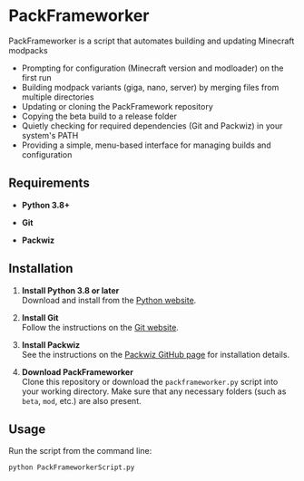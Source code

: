 # PackFrameworker

PackFrameworker is a script that automates building and updating Minecraft modpacks

- Prompting for configuration (Minecraft version and modloader) on the first run
- Building modpack variants (giga, nano, server) by merging files from multiple directories
- Updating or cloning the PackFramework repository
- Copying the beta build to a release folder
- Quietly checking for required dependencies (Git and Packwiz) in your system's PATH
- Providing a simple, menu-based interface for managing builds and configuration

## Requirements

- **Python 3.8+**

- **Git**

- **Packwiz**

## Installation

1. **Install Python 3.8 or later**  
   Download and install from the [Python website](https://www.python.org/).

2. **Install Git**  
   Follow the instructions on the [Git website](https://git-scm.com/).

3. **Install Packwiz**  
   See the instructions on the [Packwiz GitHub page](https://github.com/packwiz/packwiz) for installation details.

4. **Download PackFrameworker**  
   Clone this repository or download the `packframeworker.py` script into your working directory. Make sure that any necessary folders (such as `beta`, `mod`, etc.) are also present.

## Usage

Run the script from the command line:

```bash
python PackFrameworkerScript.py
